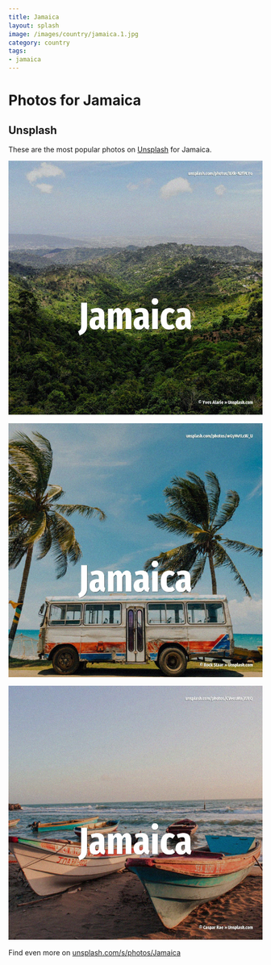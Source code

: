 ```yaml
---
title: Jamaica
layout: splash
image: /images/country/jamaica.1.jpg
category: country
tags:
- jamaica
---
```

# Photos for Jamaica

## Unsplash

These are the most popular photos on [Unsplash](https://unsplash.com) for Jamaica.

![Jamaica](/images/country/jamaica.1.jpg)

![Jamaica](/images/country/jamaica.2.jpg)

![Jamaica](/images/country/jamaica.3.jpg)

Find even more on [unsplash.com/s/photos/Jamaica](https://unsplash.com/s/photos/Jamaica)
